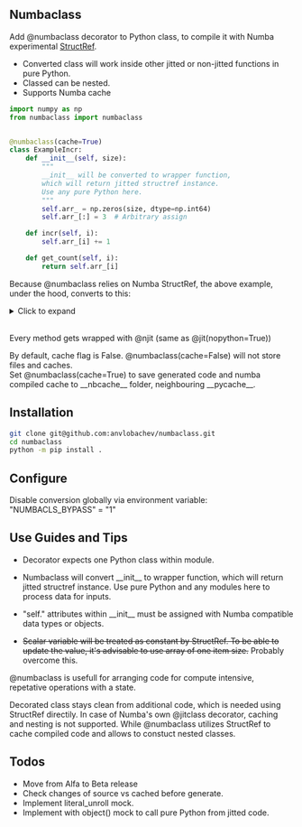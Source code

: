 ## Numbaclass

Add @numbaclass decorator to Python class, to compile it with Numba experimental [StructRef](https://numba.readthedocs.io/en/stable/extending/high-level.html#implementing-mutable-structures).

* Converted class will work inside other jitted or non-jitted functions in pure Python.
* Classed can be nested.
* Supports Numba cache

```python
import numpy as np
from numbaclass import numbaclass


@numbaclass(cache=True)
class ExampleIncr:
    def __init__(self, size):
        """
        __init__ will be converted to wrapper function,
        which will return jitted structref instance.
        Use any pure Python here.
        """
        self.arr_ = np.zeros(size, dtype=np.int64)
        self.arr_[:] = 3  # Arbitrary assign

    def incr(self, i):
        self.arr_[i] += 1

    def get_count(self, i):
        return self.arr_[i]
```

Because @numbaclass relies on Numba StructRef, the above example, under the hood, converts to this:
<details>
<summary>Click to expand <br />&nbsp;</summary>

```python
import numpy as np
from numbaclass import numbaclass


from numba import njit
from numba.core import types
from numba.experimental import structref
from numba.core.extending import overload_method, register_jitable

def ExampleIncr(size):
    """
    __init__ will be converted to wrapper function,
    which will return jitted structref instance.
    Use any pure Python here.
    """
    arr_ = np.zeros(size, dtype=np.int64)
    arr_[:] = 3  # Arbitrary assign
    return ExampleIncrNB(arr_)

@structref.register
class ExampleIncrNBType(types.StructRef):
    def preprocess_fields(self, fields):
        return tuple((name, types.unliteral(typ)) for name, typ in fields)

class ExampleIncrNB(structref.StructRefProxy):
    def __new__(
        cls,
        arr_
    ):
        return structref.StructRefProxy.__new__(
            cls,
            arr_
        )

    @property
    def arr_(self):
        return get__arr_(self)

    def get_count(self, i):
        return invoke__get_count(self, i)

    def incr(self, i):
        return invoke__incr(self, i)

structref.define_proxy(
    ExampleIncrNB,
    ExampleIncrNBType,
    [
 "arr_"
    ],
)

@njit(cache=True)
def get__arr_(self):
    return self.arr_

@register_jitable
def the__get_count(self, i):
    return self.arr_[i]


@njit(cache=True)
def invoke__get_count(self, i):
    return the__get_count(self, i)

@register_jitable
def the__incr(self, i):
    self.arr_[i] += 1


@njit(cache=True)
def invoke__incr(self, i):
    return the__incr(self, i)

@overload_method(ExampleIncrNBType, "get_count", fastmath=False)
def ol__get_count(self, i):
    return the__get_count

@overload_method(ExampleIncrNBType, "incr", fastmath=False)
def ol__incr(self, i):
    return the__incr
```

</details>

Every method gets wrapped with @njit (same as @jit(nopython=True))

By default, cache flag is False. @numbaclass(cache=False) will not store files and caches.\
Set @numbaclass(cache=True) to save generated code and numba compiled cache to
\_\_nbcache\_\_ folder, neighbouring \_\_pycache\_\_.

## Installation

```bash
git clone git@github.com:anvlobachev/numbaclass.git
cd numbaclass
python -m pip install .

```

## Configure

Disable conversion globally via environment variable:\
"NUMBACLS_BYPASS" = "1"

## Use Guides and Tips

* Decorator expects one Python class within module.
* Numbaclass will convert \_\_init\_\_ to wrapper function,
which will return jitted structref instance. Use pure Python and any modules here to process data for inputs.

* "self." attributes within \_\_init\_\_ must be assigned with Numba compatible data types or objects.

* ~~Scalar variable will be treated as constant by StructRef. To be able to update the value, it's advisable to use array of one item size.~~ Probably overcome this.

@numbaclass is usefull for arranging code for compute intensive, repetative operations with a state.

Decorated class stays clean from additional code, which is needed using StructRef directily.
In case of Numba's own @jitclass decorator, caching and nesting is not supported.
While @numbaclass utilizes StructRef to cache compiled code and allows to constuct nested classes.

## Todos

* Move from Alfa to Beta release
* Check changes of source vs cached before generate.
* Implement literal_unroll mock.
* Implement with object() mock to call pure Python from jitted code.

